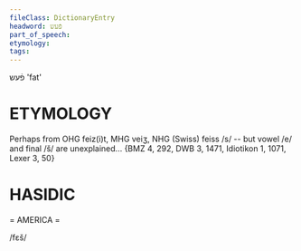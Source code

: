 ```yaml
---
fileClass: DictionaryEntry
headword: פֿעש
part_of_speech: 
etymology: 
tags: 
---
```

פֿעש
'fat'

ETYMOLOGY
===========
Perhaps from OHG feiz(i)t, MHG veiʒ, NHG (Swiss) feiss /s/ -- but vowel /e/ and final /š/ are unexplained...
{BMZ 4, 292, DWB 3, 1471, Idiotikon 1, 1071, Lexer 3, 50}

HASIDIC
=======
= AMERICA = 

/fɛš/